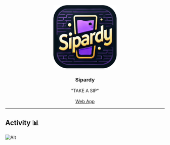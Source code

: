 <div align="center">
  <a href="https://github.com/coderaveHQ/sipardy_app">
    <img src="./images/logo.png" alt="Logo" width="200" height="200">
  </a>

  <h3 align="center">Sipardy</h3>

  <p align="center">
    "TAKE A SIP"
    <br />
    <br />
    <a href="https://https://sipardy-app.web.app/">Web App</a>
  </p>
</div>

---

## Activity 📊

![Alt](https://repobeats.axiom.co/api/embed/17dbbe7f80341a12a752f83cd184b88358a33367.svg "Repobeats analytics image")
